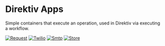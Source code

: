 # Direktiv Apps

Simple containers that execute an operation, used in Direktiv via executing a workflow.

[![Request](https://github.com/vorteil/direktiv-apps/actions/workflows/request.yml/badge.svg?branch=release-requester)](https://github.com/vorteil/direktiv-apps/actions/workflows/request.yml)
[![Twilio](https://github.com/vorteil/direktiv-apps/actions/workflows/twilio.yml/badge.svg?branch=release-twilio)](https://github.com/vorteil/direktiv-apps/actions/workflows/twilio.yml)
[![Smtp](https://github.com/vorteil/direktiv-apps/actions/workflows/smtp.yml/badge.svg?branch=release-smtp)](https://github.com/vorteil/direktiv-apps/actions/workflows/smtp.yml)
[![Store](https://github.com/vorteil/direktiv-apps/actions/workflows/google.yml/badge.svg?branch=release-google)](https://github.com/vorteil/direktiv-apps/actions/workflows/google.yml)